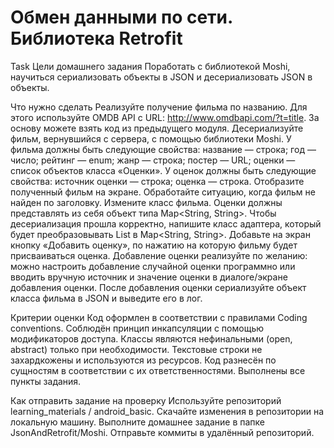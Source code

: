 # Обмен данными по сети. Библиотека Retrofit

Task
Цели домашнего задания
Поработать с библиотекой Moshi, научиться сериализовать объекты в JSON и десериализовать JSON в объекты.



Что нужно сделать
Реализуйте получение фильма по названию. Для этого используйте OMDB API с URL: http://www.omdbapi.com/?t=title. За основу можете взять код из предыдущего модуля.
Десериализуйте фильм, вернувшийся с сервера, с помощью библиотеки Moshi.
У фильма должны быть следующие свойства:
название — строка;
год — число;
рейтинг — enum;
жанр — строка;
постер — URL;
оценки — список объектов класса «Оценки».
У оценок должны быть следующие свойства:
источник оценки — строка;
оценка — строка.
Отобразите полученный фильм на экране.
Обработайте ситуацию, когда фильм не найден по заголовку.
Измените класс фильма. Оценки должны представлять из себя объект типа Map<String, String>. Чтобы десериализация прошла корректно, напишите класс адаптера, который будет преобразовывать List<MovieScore> в Map<String, String>.
Добавьте на экран кнопку «Добавить оценку», по нажатию на которую фильму будет присваиваться оценка.
Добавление оценки реализуйте по желанию: можно настроить добавление случайной оценки программно или вводить вручную источник и значение оценки в диалоге/экране добавления оценки.
После добавления оценки сериализуйте объект класса фильма в JSON и выведите его в лог.


Критерии оценки
Код оформлен в соответствии с правилами Coding conventions.
Соблюдён принцип инкапсуляции с помощью модификаторов доступа.
Классы являются нефинальными (open, abstract) только при необходимости.
Текстовые строки не захардкожены и используются из ресурсов.
Код разнесён по сущностям в соответствии с их ответственностями.
Выполнены все пункты задания.


Как отправить задание на проверку
Используйте репозиторий learning_materials / android_basic. Скачайте изменения в репозитории на локальную машину. Выполните домашнее задание в папке JsonAndRetrofit/Moshi. Отправьте коммиты в удалённый репозиторий.